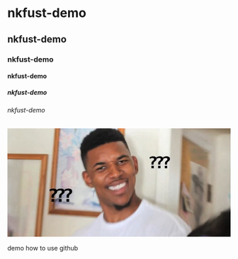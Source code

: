 # nkfust-demo
## nkfust-demo
### nkfust-demo
#### nkfust-demo
##### nkfust-demo
###### nkfust-demo

![](1.jpg "第一科大")

demo how to use github
